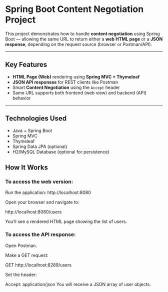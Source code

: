 # Spring Boot Content Negotiation Project

This project demonstrates how to handle **content negotiation** using Spring Boot — allowing the same URL to return either a **web HTML page** or a **JSON response**, depending on the request source (browser or Postman/API).

---

##  Key Features

-  **HTML Page (Web)** rendering using **Spring MVC + Thymeleaf**
-  **JSON API responses** for REST clients like Postman
- Smart **Content Negotiation** using the `Accept` header
-  Same URL supports both frontend (web view) and backend (API) behavior

---

## Technologies Used

- Java + Spring Boot
- Spring MVC
- Thymeleaf
- Spring Data JPA (optional)
- H2/MySQL Database (optional for persistence)

##  How It Works

### To access the web version:
Run the application: http://localhost:8080

Open your browser and navigate to:

http://localhost:8080/users

You’ll see a rendered HTML page showing the list of users.


### To access the API response:

Open Postman.

Make a GET request:

GET http://localhost:8289/users

Set the header:

Accept: application/json
You will receive a JSON array of user objects.

